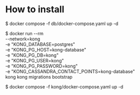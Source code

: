 # How to install

$ docker compose -f db/docker-compose.yaml up -d

$ docker run --rm \
    --network=kong \
    -e "KONG_DATABASE=postgres" \
    -e "KONG_PG_HOST=kong-database" \
    -e "KONG_PG_DB=kong" \
    -e "KONG_PG_USER=kong" \
    -e "KONG_PG_PASSWORD=kong" \
    -e "KONG_CASSANDRA_CONTACT_POINTS=kong-database" \
    kong kong migrations bootstrap

$ docker compose -f kong/docker-compose.yaml up -d
